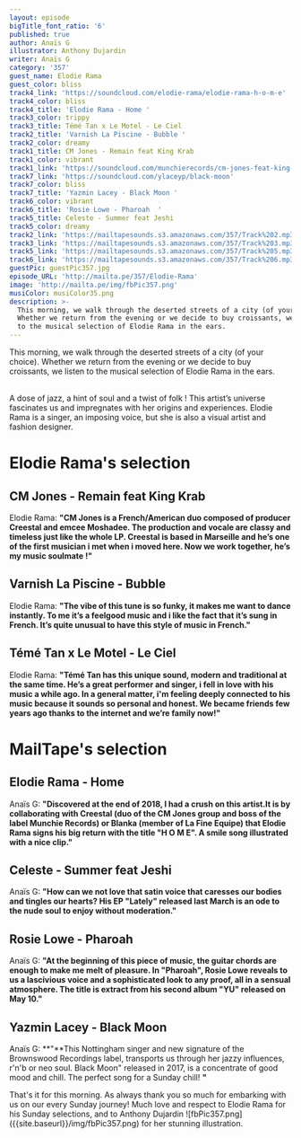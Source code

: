 ```yaml
---
layout: episode
bigTitle_font_ratio: '6'
published: true
author: Anaïs G
illustrator: Anthony Dujardin
writer: Anaïs G
category: '357'
guest_name: Elodie Rama
guest_color: bliss
track4_link: 'https://soundcloud.com/elodie-rama/elodie-rama-h-o-m-e'
track4_color: bliss
track4_title: 'Elodie Rama - Home '
track3_color: trippy
track3_title: Témé Tan x Le Motel - Le Ciel
track2_title: 'Varnish La Piscine - Bubble '
track2_color: dreamy
track1_title: CM Jones - Remain feat King Krab
track1_color: vibrant
track1_link: 'https://soundcloud.com/munchierecords/cm-jones-feat-king-krab-remain'
track7_link: 'https://soundcloud.com/ylaceyp/black-moon'
track7_color: bliss
track7_title: 'Yazmin Lacey - Black Moon '
track6_color: vibrant
track6_title: 'Rosie Lowe - Pharoah  '
track5_title: Celeste - Summer feat Jeshi
track5_color: dreamy
track2_link: 'https://mailtapesounds.s3.amazonaws.com/357/Track%202.mp3'
track3_link: 'https://mailtapesounds.s3.amazonaws.com/357/Track%203.mp3'
track5_link: 'https://mailtapesounds.s3.amazonaws.com/357/Track%205.mp3'
track6_link: 'https://mailtapesounds.s3.amazonaws.com/357/Track%206.mp3'
guestPic: guestPic357.jpg
episode_URL: 'http://mailta.pe/357/Elodie-Rama'
image: 'http://mailta.pe/img/fbPic357.png'
musiColor: musiColor35.png
description: >-
  This morning, we walk through the deserted streets of a city (of your choice).
  Whether we return from the evening or we decide to buy croissants, we listen
  to the musical selection of Elodie Rama in the ears.
---
```

<p id="introduction">This morning, we walk through the deserted streets of a city (of your choice). Whether we return from the evening or we decide to buy croissants, we listen to the musical selection of Elodie Rama in the ears.
<br><br>

A dose of jazz, a hint of soul and a twist of folk ! This artist’s universe fascinates us and impregnates with her origins and experiences. Elodie Rama is a singer, an imposing voice, but she is also a visual artist and fashion designer.</p>



# Elodie Rama's selection

## CM Jones - Remain feat King Krab
Elodie Rama: **"**CM Jones is a French/American duo composed of producer Creestal and emcee Moshadee. The production and vocale are classy and timeless just like the whole LP. Creestal is based in Marseille and he’s one of the first musician i met when i moved here. Now we work together, he’s my music soulmate !**"**

## Varnish La Piscine - Bubble
Elodie Rama: **"**The vibe of this tune is so funky, it makes me want to dance instantly. To me it’s a feelgood music and i like the fact that it’s sung in French. It’s quite unusual to have this style of music in French.**"**

## Témé Tan x Le Motel - Le Ciel 
Elodie Rama: **"**Témé Tan has this unique sound, modern and traditional at the same time. He’s a great performer and singer, i fell in love with his music a while ago. In a general matter, i'm feeling deeply connected to his music because it sounds so personal and honest. We became friends few years ago thanks to the internet and we’re family now!**"**


# MailTape's selection

## Elodie Rama - Home 
Anaïs G: **"**Discovered at the end of 2018, I had a crush on this artist.It is by collaborating with Creestal (duo of the CM Jones group and boss of the label Munchie Records) or Blanka (member of La Fine Equipe) that Elodie Rama signs his big return with the title "H O M E". A smile song illustrated with a nice clip.**"**

## Celeste - Summer feat Jeshi
Anaïs G: **"**How can we not love that satin voice that caresses our bodies and tingles our hearts? His EP "Lately" released last March is an ode to the nude soul to enjoy without moderation.**"**

## Rosie Lowe - Pharoah
Anaïs G: **"**At the beginning of this piece of music, the guitar chords are enough to make me melt of pleasure. In "Pharoah", Rosie Lowe reveals to us a lascivious voice and a sophisticated look to any proof, all in a sensual atmosphere. The title is extract from his second album "YU" released on May 10.**"**

## Yazmin Lacey - Black Moon 
Anaïs G: **"**This Nottingham singer and new signature of the Brownswood Recordings label,  transports us through her jazzy influences, r'n'b or neo soul. Black Moon" released in 2017, is a concentrate of good mood and chill. The perfect song for a Sunday chill! **"**



<p id="outroduction"> That's it for this morning. As always thank you so much for embarking with us on our every Sunday journey! Much love and respect to Elodie Rama for his Sunday selections, and to Anthony Dujardin ![fbPic357.png]({{site.baseurl}}/img/fbPic357.png)
for her stunning illustration.</p>

